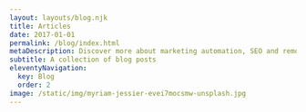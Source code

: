 ```yaml
---
layout: layouts/blog.njk
title: Articles
date: 2017-01-01
permalink: /blog/index.html 
metaDescription: Discover more about marketing automation, SEO and remote work via blog articles. Learn more from these useful guides.
subtitle: A collection of blog posts
eleventyNavigation:
  key: Blog
  order: 2
image: /static/img/myriam-jessier-evei7mocsmw-unsplash.jpg
---
```

